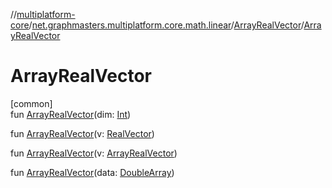 //[multiplatform-core](../../../index.md)/[net.graphmasters.multiplatform.core.math.linear](../index.md)/[ArrayRealVector](index.md)/[ArrayRealVector](-array-real-vector.md)

# ArrayRealVector

[common]\
fun [ArrayRealVector](-array-real-vector.md)(dim: [Int](https://kotlinlang.org/api/latest/jvm/stdlib/kotlin/-int/index.html))

fun [ArrayRealVector](-array-real-vector.md)(v: [RealVector](../-real-vector/index.md))

fun [ArrayRealVector](-array-real-vector.md)(v: [ArrayRealVector](index.md))

fun [ArrayRealVector](-array-real-vector.md)(data: [DoubleArray](https://kotlinlang.org/api/latest/jvm/stdlib/kotlin/-double-array/index.html))
